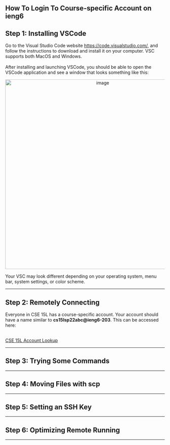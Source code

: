 ## How To Login To Course-specific Account on ieng6 <br>

**Step 1: Installing VSCode** <br>
---

Go to the Visual Studio Code website https://code.visualstudio.com/, and follow the instructions to download and install it on your computer. VSC supports both MacOS and Windows.<br>
<br>
After installing and launching VSCode, you should be able to open the VSCode application and see a window that looks something like this:<br>
<p align="center">
  <img src="https://user-images.githubusercontent.com/99768694/162289848-79e42961-ef43-4466-b51a-0f35f0fecbe1.png" alt="image" width="600"/>
</p>
Your VSC may look different depending on your operating system, menu bar, system settings, or color scheme.

---

**Step 2: Remotely Connecting** <br>
---

Everyone in CSE 15L has a course-specific account. Your account should have a name similar to **cs15lsp22abc@ieng6-203**. This can be accessed here:<br>
<br>

[CSE 15L Account Lookup](https://sdacs.ucsd.edu/~icc/index.php)

---

**Step 3: Trying Some Commands** <br>
---

---

**Step 4: Moving Files with scp** <br>
---

---

**Step 5: Setting an SSH Key** <br>
---

---

**Step 6: Optimizing Remote Running** <br>
---

---

